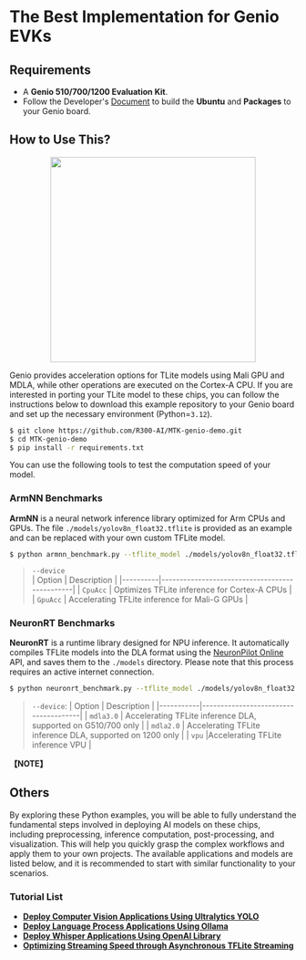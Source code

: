 # The Best Implementation for Genio EVKs


## Requirements
* A **Genio 510/700/1200 Evaluation Kit**.
* Follow the Developer's [Document](https://r300-ai.github.io/ITRI-AI-Hub/docs/genio-evk.html) to build the **Ubuntu** and **Packages** to your Genio board.


## How to Use This?

<div align="center">
<img src="https://github.com/R300-AI/MTK-genio-demo/blob/main/docs/images/chipset.png" width=360"/>
</div>

  Genio provides acceleration options for TLite models using Mali GPU and MDLA, while other operations are executed on the Cortex-A CPU. If you are interested in porting your TLite model to these chips, you can follow the instructions below to download this example repository to your Genio board and set up the necessary environment (Python=`3.12`).
  ```bash
  $ git clone https://github.com/R300-AI/MTK-genio-demo.git
  $ cd MTK-genio-demo
  $ pip install -r requirements.txt
  ```

You can use the following tools to test the computation speed of your model.

### ArmNN Benchmarks
  **ArmNN** is a neural network inference library optimized for Arm CPUs and GPUs. The file `./models/yolov8n_float32.tflite` is provided as an example and can be replaced with your own custom TFLite model.
  ```bash
  $ python armnn_benchmark.py --tflite_model ./models/yolov8n_float32.tflite --device GpuAcc --iteration 10
  ```
  > `--device`<br>
  > | Option   | Description                                   |
  > |----------|-----------------------------------------------|
  > | `CpuAcc` | Optimizes TFLite inference for Cortex-A CPUs  |
  > | `GpuAcc` | Accelerating TFLite inference for Mali-G GPUs |
  

### NeuronRT Benchmarks
  **NeuronRT** is a runtime library designed for NPU inference. It automatically compiles TFLite models into the DLA format using the [NeuronPilot Online](https://app-aihub-neuronpilot.azurewebsites.net/) API, and saves them to the `./models` directory. Please note that this process requires an active internet connection.
  ```bash
  $ python neuronrt_benchmark.py --tflite_model ./models/yolov8n_float32.tflite --device mdla3.0 --iteration 10
  ```
  > `--device`:
  > | Option    | Description                          |
  > |-----------|--------------------------------------|
  > | `mdla3.0` | Accelerating TFLite inference DLA, supported on G510/700 only |
  > | `mdla2.0` | Accelerating TFLite inference DLA, supported on 1200 only     |
  > | `vpu`     |Accelerating TFLite inference VPU                             |

**【NOTE】** <br>

## Others 
By exploring these Python examples, you will be able to fully understand the fundamental steps involved in deploying AI models on these chips, including preprocessing, inference computation, post-processing, and visualization. This will help you quickly grasp the complex workflows and apply them to your own projects. The available applications and models are listed below, and it is recommended to start with similar functionality to your scenarios.

### Tutorial List
* **[Deploy Computer Vision Applications Using Ultralytics YOLO](https://github.com/R300-AI/MTK-genio-demo/blob/main/docs/ultralytics_tutorial.md)**
* **[Deploy Language Process Applications Using Ollama](https://github.com/R300-AI/MTK-genio-demo/blob/main/docs/ollama_tutorial.md)**
* **[Deploy Whisper Applications Using OpenAI Library](https://github.com/R300-AI/MTK-genio-demo/blob/main/docs/whisper_tutorial.md)**
* **[Optimizing Streaming Speed through Asynchronous TFLite Streaming](https://github.com/R300-AI/MTK-genio-demo/blob/main/docs/nnstreamer_tutorial.md)**